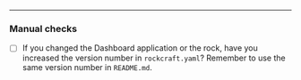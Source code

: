 

---

### Manual checks

- [ ] If you changed the Dashboard application or the rock, have you increased the version number in `rockcraft.yaml`? Remember to use the same version number in `README.md`.
